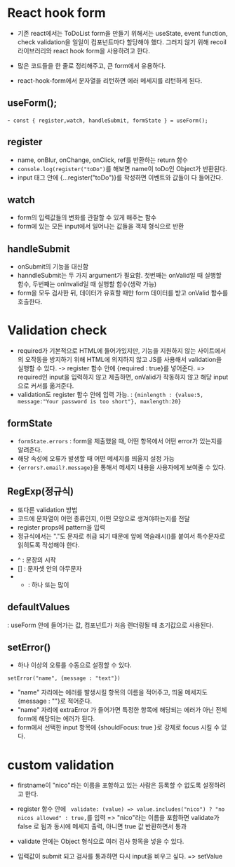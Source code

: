 # React hook form

- 기존 react에서는 ToDoList form을 만들기 위해서는 useState, event function, check validation을 일일이 컴포넌트마다 할당해야 했다. 그러지 않기 위해 recoil 라이브러리와 react hook form을 사용하려고 한다.

- 많은 코드들을 한 줄로 정리해주고, 큰 form에서 유용하다.
- react-hook-form에서 문자열을 리턴하면 에러 메세지를 리턴하게 된다.

## useForm();

-` const { register,watch, handleSubmit, formState } = useForm();`

## register

- name, onBlur, onChange, onClick, ref를 반환하는 return 함수
- `console.log(register("toDo")`를 해보면 name이 toDo인 Object가 반환된다.
- input 태그 안에 {...register("toDo")}를 작성하면 이벤트와 값들이 다 들어간다.

## watch

- form의 입력값들의 변화를 관찰할 수 있게 해주는 함수
- form에 있는 모든 input에서 일어나는 값들을 객체 형식으로 반환

## handleSubmit

- onSubmit의 기능을 대신함
- hanndleSubmit는 두 가지 argument가 필요함. 첫번째는 onValid일 때 실행할 함수, 두번째는 onInvalid일 때 실행할 함수(생략 가능)
- form을 모두 검사한 뒤, 데이터가 유효할 때만 form 데이터를 받고 onValid 함수를 호출한다.

# Validation check

- required가 기본적으로 HTML에 들어가있지만, 기능을 지원하지 않는 사이트에서의 오작동을 방지하기 위해 HTML에 의지하지 않고 JS를 사용해서 validation을 실행할 수 있다.
  -> register 함수 안에 {required : true}를 넣어준다.
  => required인 input을 입력하지 않고 제출하면, onValid가 작동하지 않고 해당 input으로 커서를 옮겨준다.
- validation도 register 함수 안에 입력 가능. : `{minlength : {value:5, message:"Your password is too short"}, maxlength:20}`

## formState

- `formState.errors` : form을 제출했을 때, 어떤 항목에서 어떤 error가 있는지를 알려준다.
- 해당 속성에 오류가 발생할 때 어떤 메세지를 띄울지 설정 가능
- `{errors?.email?.message}`을 통해서 메세지 내용을 사용자에게 보여줄 수 있다.

## RegExp(정규식)

- 또다른 validation 방법
- 코드에 문자열이 어떤 종류인지, 어떤 모양으로 생겨야하는지를 전달
- register props에 pattern을 입력
- 정규식에서는 "."도 문자로 취급 되기 때문에 앞에 역슬래시(\)를 붙여서 특수문자로 읽히도록 작성해야 한다.

* ^ : 문장의 시작
* [] : 문자셋 안의 아무문자
* - : 하나 또는 많이

## defaultValues

: useForm 안에 들어가는 값, 컴포넌트가 처음 렌더링될 때 초기값으로 사용된다.

## setError()

- 하나 이상의 오류를 수동으로 설정할 수 있다.

`setError("name", {message : "text"})`

- "name" 자리에는 에러를 발생시킬 항목의 이름을 적어주고, 띄울 메세지도 {message : ""}로 적어준다.
- "name" 자리에 extraError 가 들어가면 특정한 항목에 해당되는 에러가 아닌 전체 form에 해당되는 에러가 된다.
- form에서 선택한 input 항목에 {shouldFocus: true }로 강제로 focus 시킬 수 있다.

# custom validation

- firstname이 "nico"라는 이름을 포함하고 있는 사람은 등록할 수 없도록 설정하려고 한다.
- register 함수 안에 ` validate: (value) => value.includes("nico") ? "no nicos allowed" : true,`를 입력
  => "nico"라는 이름을 포함하면 validate가 false 로 됨과 동시에 메세지 출력, 아니면 true 값 반환하면서 통과
- validate 안에는 Object 형식으로 여러 검사 항목을 넣을 수 있다.

- 입력값이 submit 되고 검사를 통과하면 다시 input을 비우고 싶다.
  => setValue
